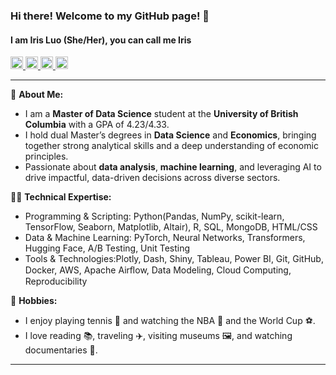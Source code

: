 ### Hi there! Welcome to my GitHub page! 👋
#### I am Iris Luo (She/Her), you can call me Iris

<a href="https://www.linkedin.com/in/iris-luo/" rel="nofollow noreferrer">
  <img src="https://upload.wikimedia.org/wikipedia/commons/c/ca/LinkedIn_logo_initials.png" alt="LinkedIn" width=20 height=auto>
</a>
<a href="mailto:iris0614ubc@gmail.com" rel="nofollow noreferrer">
 <img src="https://upload.wikimedia.org/wikipedia/commons/thumb/e/ec/Circle-icons-mail.svg/800px-Circle-icons-mail.svg.png" alt="mail" width=20 height=auto>
</a>
<a href="https://github.com/iris0614" rel="nofollow noreferrer">
  <img src="https://upload.wikimedia.org/wikipedia/commons/9/91/Octicons-mark-github.svg" alt="GitHub" width=20 height=auto>
</a>
<a href="https://iris0614.github.io/IrisLuo/" rel="nofollow noreferrer">
  <img src="https://upload.wikimedia.org/wikipedia/commons/d/d1/Favicon.ico.png" alt="my_website" width=20 height=auto>
</a>

---

🔭 **About Me:**
- I am a **Master of Data Science** student at the **University of British Columbia** with a GPA of 4.23/4.33.
- I hold dual Master’s degrees in **Data Science** and **Economics**, bringing together strong analytical skills and a deep understanding of economic principles.
- Passionate about **data analysis**, **machine learning**, and leveraging AI to drive impactful, data-driven decisions across diverse sectors.

👨‍💻 **Technical Expertise:**
- Programming & Scripting: Python(Pandas, NumPy, scikit-learn, TensorFlow, Seaborn, Matplotlib, Altair), R, SQL, MongoDB, HTML/CSS
- Data & Machine Learning: PyTorch, Neural Networks, Transformers, Hugging Face, A/B Testing, Unit Testing
- Tools & Technologies:Plotly, Dash, Shiny, Tableau, Power BI, Git, GitHub, Docker, AWS, Apache Airﬂow, Data Modeling, Cloud Computing, Reproducibility

🌱 **Hobbies:**
- I enjoy playing tennis 🎾 and watching the NBA 🏀 and the World Cup ⚽.
- I love reading 📚, traveling ✈️, visiting museums 🖼️, and watching documentaries 🎥.

---

<!--
**Iris** is a ✨ _special_ ✨ repository because its `README.md` (this file) appears on your GitHub profile.

Here are some ideas to get you started:

- 🔭 I’m currently working on ...
- 🌱 I’m currently learning ...
- 👯 I’m looking to collaborate on ...
- 🤔 I’m looking for help with ...
- 💬 Ask me about ...
- 📫 How to reach me: ...
- 😄 Pronouns: ...
- ⚡ Fun fact: ...
-->
